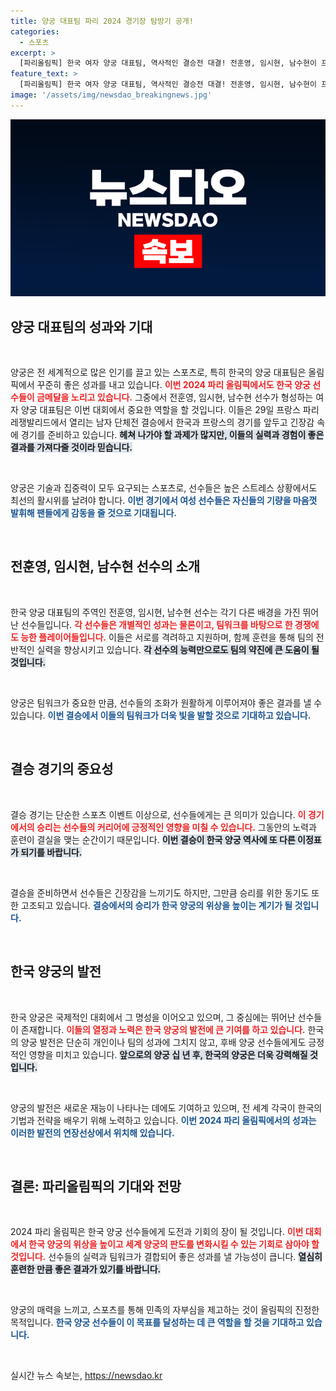 ```yaml
---
title: 양궁 대표팀 파리 2024 경기장 탐방기 공개!
categories:
  - 스포츠
excerpt: >
  [파리올림픽] 한국 여자 양궁 대표팀, 역사적인 결승전 대결! 전훈영, 임시현, 남수현이 프랑스와의 승부를 앞두고 긴장된 모습이 포착됐다. 금빛 승리를 향한 투혼을 확인해보세요!
feature_text: >
  [파리올림픽] 한국 여자 양궁 대표팀, 역사적인 결승전 대결! 전훈영, 임시현, 남수현이 프랑스와의 승부를 앞두고 긴장된 모습이 포착됐다. 금빛 승리를 향한 투혼을 확인해보세요!
image: '/assets/img/newsdao_breakingnews.jpg'
---
```


<p><img src="/assets/img/newsdao_breakingnews.jpg" alt="bookingtag 속보" /></p>

<h2 data-ke-size="size26">양궁 대표팀의 성과와 기대</h2>

<p data-ke-size="size16">&nbsp;</p>

<p>양궁은 전 세계적으로 많은 인기를 끌고 있는 스포츠로, 특히 한국의 양궁 대표팀은 올림픽에서 꾸준히 좋은 성과를 내고 있습니다. <b><span style="color: #ee2323;">이번 2024 파리 올림픽에서도 한국 양궁 선수들이 금메달을 노리고 있습니다.</span></b> 그중에서 전훈영, 임시현, 남수현 선수가 형성하는 여자 양궁 대표팀은 이번 대회에서 중요한 역할을 할 것입니다. 이들은 29일 프랑스 파리 레쟁발리드에서 열리는 남자 단체전 결승에서 한국과 프랑스의 경기를 앞두고 긴장감 속에 경기를 준비하고 있습니다. <b><span style="background-color: #21538527;">헤쳐 나가야 할 과제가 많지만, 이들의 실력과 경험이 좋은 결과를 가져다줄 것이라 믿습니다.</span></b> </p>

<p data-ke-size="size16">&nbsp;</p>

<p>양궁은 기술과 집중력이 모두 요구되는 스포츠로, 선수들은 높은 스트레스 상황에서도 최선의 활시위를 날려야 합니다. <b><span style="color: #1a5490;">이번 경기에서 여성 선수들은 자신들의 기량을 마음껏 발휘해 팬들에게 감동을 줄 것으로 기대됩니다.</span></b></p>

<p data-ke-size="size16">&nbsp;</p>

<h2 data-ke-size="size26">전훈영, 임시현, 남수현 선수의 소개</h2>

<p data-ke-size="size16">&nbsp;</p>

<p>한국 양궁 대표팀의 주역인 전훈영, 임시현, 남수현 선수는 각기 다른 배경을 가진 뛰어난 선수들입니다. <b><span style="color: #ee2323;">각 선수들은 개별적인 성과는 물론이고, 팀워크를 바탕으로 한 경쟁에도 능한 플레이어들입니다.</span></b> 이들은 서로를 격려하고 지원하며, 함께 훈련을 통해 팀의 전반적인 실력을 향상시키고 있습니다. <b><span style="background-color: #21538527;">각 선수의 능력만으로도 팀의 약진에 큰 도움이 될 것입니다.</span></b></p>

<p data-ke-size="size16">&nbsp;</p>

<p>양궁은 팀워크가 중요한 만큼, 선수들의 조화가 원활하게 이루어져야 좋은 결과를 낼 수 있습니다. <b><span style="color: #1a5490;">이번 결승에서 이들의 팀워크가 더욱 빛을 발할 것으로 기대하고 있습니다.</span></b></p>

<p data-ke-size="size16">&nbsp;</p>

<h2 data-ke-size="size26">결승 경기의 중요성</h2>

<p data-ke-size="size16">&nbsp;</p>

<p>결승 경기는 단순한 스포츠 이벤트 이상으로, 선수들에게는 큰 의미가 있습니다. <b><span style="color: #ee2323;">이 경기에서의 승리는 선수들의 커리어에 긍정적인 영향을 미칠 수 있습니다.</span></b> 그동안의 노력과 훈련이 결실을 맺는 순간이기 때문입니다. <b><span style="background-color: #21538527;">이번 결승이 한국 양궁 역사에 또 다른 이정표가 되기를 바랍니다.</span></b></p>

<p data-ke-size="size16">&nbsp;</p>

<p>결승을 준비하면서 선수들은 긴장감을 느끼기도 하지만, 그만큼 승리를 위한 동기도 또한 고조되고 있습니다. <b><span style="color: #1a5490;">결승에서의 승리가 한국 양궁의 위상을 높이는 계기가 될 것입니다.</span></b> </p>

<p data-ke-size="size16">&nbsp;</p>

<h2 data-ke-size="size26">한국 양궁의 발전</h2>

<p data-ke-size="size16">&nbsp;</p>

<p>한국 양궁은 국제적인 대회에서 그 명성을 이어오고 있으며, 그 중심에는 뛰어난 선수들이 존재합니다. <b><span style="color: #ee2323;">이들의 열정과 노력은 한국 양궁의 발전에 큰 기여를 하고 있습니다.</span></b> 한국의 양궁 발전은 단순히 개인이나 팀의 성과에 그치지 않고, 후배 양궁 선수들에게도 긍정적인 영향을 미치고 있습니다. <b><span style="background-color: #21538527;">앞으로의 양궁 십 년 후, 한국의 양궁은 더욱 강력해질 것입니다.</span></b></p>

<p data-ke-size="size16">&nbsp;</p>

<p>양궁의 발전은 새로운 재능이 나타나는 데에도 기여하고 있으며, 전 세계 각국이 한국의 기법과 전략을 배우기 위해 노력하고 있습니다. <b><span style="color: #1a5490;">이번 2024 파리 올림픽에서의 성과는 이러한 발전의 연장선상에서 위치해 있습니다.</span></b></p>

<p data-ke-size="size16">&nbsp;</p>

<h2 data-ke-size="size26">결론: 파리올림픽의 기대와 전망</h2>

<p data-ke-size="size16">&nbsp;</p>

<p>2024 파리 올림픽은 한국 양궁 선수들에게 도전과 기회의 장이 될 것입니다. <b><span style="color: #ee2323;">이번 대회에서 한국 양궁의 위상을 높이고 세계 양궁의 판도를 변화시킬 수 있는 기회로 삼아야 할 것입니다.</span></b> 선수들의 실력과 팀워크가 결합되어 좋은 성과를 낼 가능성이 큽니다. <b><span style="background-color: #21538527;">열심히 훈련한 만큼 좋은 결과가 있기를 바랍니다.</span></b></p>

<p data-ke-size="size16">&nbsp;</p>

<p>양궁의 매력을 느끼고, 스포츠를 통해 민족의 자부심을 제고하는 것이 올림픽의 진정한 목적입니다. <b><span style="color: #1a5490;">한국 양궁 선수들이 이 목표를 달성하는 데 큰 역할을 할 것을 기대하고 있습니다.</span></b> </p>

<p data-ke-size="size16">&nbsp;</p>
실시간 뉴스 속보는, <a href="https://newsdao.kr" rel="dofollow">https://newsdao.kr</a>


